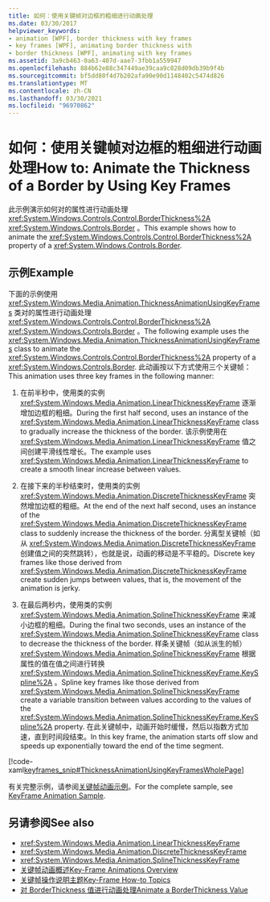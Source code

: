 ```yaml
---
title: 如何：使用关键帧对边框的粗细进行动画处理
ms.date: 03/30/2017
helpviewer_keywords:
- animation [WPF], border thickness with key frames
- key frames [WPF], animating border thickness with
- border thickness [WPF], animating with key frames
ms.assetid: 3a9cb463-0a63-407d-aae7-3fbb1a559947
ms.openlocfilehash: 884b62e88c347449ae39caa9c028d09db39b9f4b
ms.sourcegitcommit: bf5dd80f4d7b202afa90e90d1148402c5474d826
ms.translationtype: MT
ms.contentlocale: zh-CN
ms.lasthandoff: 03/30/2021
ms.locfileid: "96970862"
---
```

# <a name="how-to-animate-the-thickness-of-a-border-by-using-key-frames"></a><span data-ttu-id="e8b95-102">如何：使用关键帧对边框的粗细进行动画处理</span><span class="sxs-lookup"><span data-stu-id="e8b95-102">How to: Animate the Thickness of a Border by Using Key Frames</span></span>
<span data-ttu-id="e8b95-103">此示例演示如何对的属性进行动画处理 <xref:System.Windows.Controls.Control.BorderThickness%2A> <xref:System.Windows.Controls.Border> 。</span><span class="sxs-lookup"><span data-stu-id="e8b95-103">This example shows how to animate the <xref:System.Windows.Controls.Control.BorderThickness%2A> property of a <xref:System.Windows.Controls.Border>.</span></span>  
  
## <a name="example"></a><span data-ttu-id="e8b95-104">示例</span><span class="sxs-lookup"><span data-stu-id="e8b95-104">Example</span></span>  
 <span data-ttu-id="e8b95-105">下面的示例使用 <xref:System.Windows.Media.Animation.ThicknessAnimationUsingKeyFrames> 类对的属性进行动画处理 <xref:System.Windows.Controls.Control.BorderThickness%2A> <xref:System.Windows.Controls.Border> 。</span><span class="sxs-lookup"><span data-stu-id="e8b95-105">The following example uses the <xref:System.Windows.Media.Animation.ThicknessAnimationUsingKeyFrames> class to animate the <xref:System.Windows.Controls.Control.BorderThickness%2A> property of a <xref:System.Windows.Controls.Border>.</span></span> <span data-ttu-id="e8b95-106">此动画按以下方式使用三个关键帧：</span><span class="sxs-lookup"><span data-stu-id="e8b95-106">This animation uses three key frames in the following manner:</span></span>  
  
1. <span data-ttu-id="e8b95-107">在前半秒中，使用类的实例 <xref:System.Windows.Media.Animation.LinearThicknessKeyFrame> 逐渐增加边框的粗细。</span><span class="sxs-lookup"><span data-stu-id="e8b95-107">During the first half second, uses an instance of the <xref:System.Windows.Media.Animation.LinearThicknessKeyFrame> class to gradually increase the thickness of the border.</span></span> <span data-ttu-id="e8b95-108">该示例使用在 <xref:System.Windows.Media.Animation.LinearThicknessKeyFrame> 值之间创建平滑线性增长。</span><span class="sxs-lookup"><span data-stu-id="e8b95-108">The example uses <xref:System.Windows.Media.Animation.LinearThicknessKeyFrame> to create a smooth linear increase between values.</span></span>  
  
2. <span data-ttu-id="e8b95-109">在接下来的半秒结束时，使用类的实例 <xref:System.Windows.Media.Animation.DiscreteThicknessKeyFrame> 突然增加边框的粗细。</span><span class="sxs-lookup"><span data-stu-id="e8b95-109">At the end of the next half second, uses an instance of the <xref:System.Windows.Media.Animation.DiscreteThicknessKeyFrame> class to suddenly increase the thickness of the border.</span></span> <span data-ttu-id="e8b95-110">分离型关键帧（如从 <xref:System.Windows.Media.Animation.DiscreteThicknessKeyFrame> 创建值之间的突然跳转），也就是说，动画的移动是不平稳的。</span><span class="sxs-lookup"><span data-stu-id="e8b95-110">Discrete key frames like those derived from <xref:System.Windows.Media.Animation.DiscreteThicknessKeyFrame> create sudden jumps between values, that is, the movement of the animation is jerky.</span></span>  
  
3. <span data-ttu-id="e8b95-111">在最后两秒内，使用类的实例 <xref:System.Windows.Media.Animation.SplineThicknessKeyFrame> 来减小边框的粗细。</span><span class="sxs-lookup"><span data-stu-id="e8b95-111">During the final two seconds, uses an instance of the <xref:System.Windows.Media.Animation.SplineThicknessKeyFrame> class to decrease the thickness of the border.</span></span> <span data-ttu-id="e8b95-112">样条关键帧（如从派生的帧） <xref:System.Windows.Media.Animation.SplineThicknessKeyFrame> 根据属性的值在值之间进行转换 <xref:System.Windows.Media.Animation.SplineThicknessKeyFrame.KeySpline%2A> 。</span><span class="sxs-lookup"><span data-stu-id="e8b95-112">Spline key frames like those derived from <xref:System.Windows.Media.Animation.SplineThicknessKeyFrame> create a variable transition between values according to the values of the <xref:System.Windows.Media.Animation.SplineThicknessKeyFrame.KeySpline%2A> property.</span></span> <span data-ttu-id="e8b95-113">在此关键帧中，动画开始时缓慢，然后以指数方式加速，直到时间段结束。</span><span class="sxs-lookup"><span data-stu-id="e8b95-113">In this key frame, the animation starts off slow and speeds up exponentially toward the end of the time segment.</span></span>  
  
 [!code-xaml[keyframes_snip#ThicknessAnimationUsingKeyFramesWholePage](~/samples/snippets/xaml/VS_Snippets_Wpf/keyframes_snip/XAML/ThicknessAnimationUsingKeyFramesExample.xaml#thicknessanimationusingkeyframeswholepage)]  
  
 <span data-ttu-id="e8b95-114">有关完整示例，请参阅[关键帧动画示例](https://github.com/microsoft/WPF-Samples/tree/master/Animation/KeyFrameAnimation)。</span><span class="sxs-lookup"><span data-stu-id="e8b95-114">For the complete sample, see [KeyFrame Animation Sample](https://github.com/microsoft/WPF-Samples/tree/master/Animation/KeyFrameAnimation).</span></span>  
  
## <a name="see-also"></a><span data-ttu-id="e8b95-115">另请参阅</span><span class="sxs-lookup"><span data-stu-id="e8b95-115">See also</span></span>

- <xref:System.Windows.Media.Animation.LinearThicknessKeyFrame>
- <xref:System.Windows.Media.Animation.DiscreteThicknessKeyFrame>
- <xref:System.Windows.Media.Animation.SplineThicknessKeyFrame>
- [<span data-ttu-id="e8b95-116">关键帧动画概述</span><span class="sxs-lookup"><span data-stu-id="e8b95-116">Key-Frame Animations Overview</span></span>](key-frame-animations-overview.md)
- [<span data-ttu-id="e8b95-117">关键帧操作说明主题</span><span class="sxs-lookup"><span data-stu-id="e8b95-117">Key-Frame How-to Topics</span></span>](key-frame-animation-how-to-topics.md)
- [<span data-ttu-id="e8b95-118">对 BorderThickness 值进行动画处理</span><span class="sxs-lookup"><span data-stu-id="e8b95-118">Animate a BorderThickness Value</span></span>](../controls/how-to-animate-a-borderthickness-value.md)
